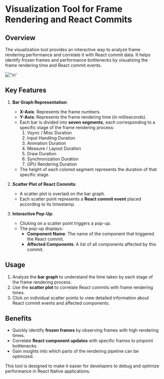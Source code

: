 # Visualization Tool for Frame Rendering and React Commits

## Overview

The visualization tool provides an interactive way to analyze frame rendering performance and correlate it with React commit data. It helps identify frozen frames and performance bottlenecks by visualizing the frame rendering time and React commit events.

!['\n'](./media/defrost.gif)

## Key Features

1. **Bar Graph Representation**:

   - **X-Axis**: Represents the frame numbers.
   - **Y-Axis**: Represents the frame rendering time (in milliseconds).
   - Each bar is divided into **seven segments**, each corresponding to a specific stage of the frame rendering process:
     1. Vsync / Misc Duration
     2. Input Handling Duration
     3. Animation Duration
     4. Measure / Layout Duration
     5. Draw Duration
     6. Synchronization Duration
     7. GPU Rendering Duration
   - The height of each colored segment represents the duration of that specific stage.

2. **Scatter Plot of React Commits**:

   - A scatter plot is overlaid on the bar graph.
   - Each scatter point represents a **React commit event** placed according to its timestamp.

3. **Interactive Pop-Up**:
   - Clicking on a scatter point triggers a pop-up.
   - The pop-up displays:
     - **Component Name**: The name of the component that triggered the React commit.
     - **Affected Components**: A list of all components affected by this commit.

## Usage

1. Analyze the **bar graph** to understand the time taken by each stage of the frame rendering process.
2. Use the **scatter plot** to correlate React commits with frame rendering times.
3. Click on individual scatter points to view detailed information about React commit events and affected components.

## Benefits

- Quickly identify **frozen frames** by observing frames with high rendering times.
- Correlate **React component updates** with specific frames to pinpoint bottlenecks.
- Gain insights into which parts of the rendering pipeline can be optimized.

This tool is designed to make it easier for developers to debug and optimize performance in React Native applications.
